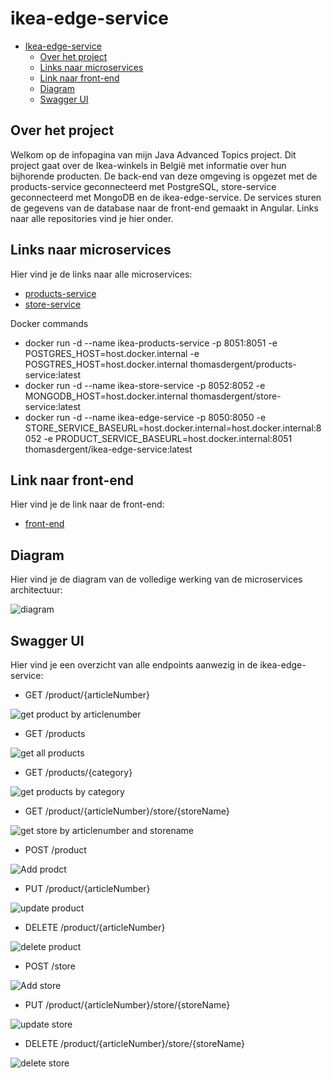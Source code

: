 # ikea-edge-service

- [Ikea-edge-service](#ikea-edge-service)
  * [Over het project](#over-het-project)
  * [Links naar microservices](#links-naar-microservices)
  * [Link naar front-end](#link-naar-front-end)
  * [Diagram](#diagram)
  * [Swagger UI](#swagger-ui)

## Over het project
Welkom op de infopagina van mijn Java Advanced Topics project. Dit project gaat over de Ikea-winkels in België met informatie over hun bijhorende producten. De back-end van deze omgeving is opgezet met de products-service geconnecteerd met PostgreSQL, store-service geconnecteerd met MongoDB en de ikea-edge-service. De services sturen de gegevens van de database naar de front-end gemaakt in Angular. Links naar alle repositories vind je hier onder.

## Links naar microservices
Hier vind je de links naar alle microservices:
- [products-service](https://github.com/thomasdergent/products-service)
- [store-service](https://github.com/thomasdergent/store-service)

Docker commands
- docker run -d --name ikea-products-service -p 8051:8051 -e POSTGRES_HOST=host.docker.internal -e POSGTRES_HOST=host.docker.internal thomasdergent/products-service:latest
- docker run -d --name ikea-store-service -p 8052:8052 -e MONGODB_HOST=host.docker.internal thomasdergent/store-service:latest
- docker run -d --name ikea-edge-service -p 8050:8050 -e STORE_SERVICE_BASEURL=host.docker.internal=host.docker.internal:8052 -e PRODUCT_SERVICE_BASEURL=host.docker.internal:8051 thomasdergent/ikea-edge-service:latest

## Link naar front-end
Hier vind je de link naar de front-end:
- [front-end](https://github.com/thomasdergent/ikea-front-end)

## Diagram
Hier vind je de diagram van de volledige werking van de microservices architectuur:

![diagram](https://user-images.githubusercontent.com/73995291/131002021-cf6e3122-0f93-4b5e-a3c8-173fa53baf42.png)

## Swagger UI
Hier vind je een overzicht van alle endpoints aanwezig in de ikea-edge-service:

- GET /product/{articleNumber}

![get product by articlenumber](https://user-images.githubusercontent.com/73995291/130999043-c169db71-0be5-448c-b761-1a5bb63298bd.png)

- GET /products

![get all products](https://user-images.githubusercontent.com/73995291/130999135-004e26bc-f2e6-4b83-bd40-93c98d198f09.png)

- GET /products/{category}

![get products by category](https://user-images.githubusercontent.com/73995291/130999240-57399cfc-b549-461a-a35f-be4d5ad1fe15.png)

- GET /product/{articleNumber}/store/{storeName}

![get store by articlenumber and storename](https://user-images.githubusercontent.com/73995291/130999321-f18caf67-3817-492c-80d4-5126b3f7840b.png)

- POST /product

![Add prodct](https://user-images.githubusercontent.com/73995291/130999379-08c1b212-3b91-48a4-904d-06182b2598c0.png)

- PUT /product/{articleNumber}

![update product](https://user-images.githubusercontent.com/73995291/130999452-79e2a050-9b15-4abd-907c-00707e285b9a.png)

- DELETE /product/{articleNumber}

![delete product](https://user-images.githubusercontent.com/73995291/130999492-3a4b5c68-8dda-4c8a-9f47-066c28e72d81.png)

- POST /store

![Add store](https://user-images.githubusercontent.com/73995291/130999575-a51ae4b2-ebb1-484c-9b7f-f51a1ff2616e.png)

- PUT /product/{articleNumber}/store/{storeName}

![update store](https://user-images.githubusercontent.com/73995291/130999644-3d9c83aa-92fa-4964-8270-dce8f43e9852.png)

- DELETE /product/{articleNumber}/store/{storeName}

![delete store](https://user-images.githubusercontent.com/73995291/130999673-c1b5da34-88cc-4625-bfb1-01ce29516f42.png)
